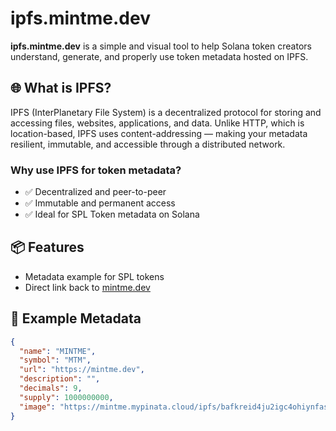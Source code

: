 # ipfs.mintme.dev

**ipfs.mintme.dev** is a simple and visual tool to help Solana token creators understand, generate, and properly use token metadata hosted on IPFS.

## 🌐 What is IPFS?

IPFS (InterPlanetary File System) is a decentralized protocol for storing and accessing files, websites, applications, and data. Unlike HTTP, which is location-based, IPFS uses content-addressing — making your metadata resilient, immutable, and accessible through a distributed network.

### Why use IPFS for token metadata?

- ✅ Decentralized and peer-to-peer
- ✅ Immutable and permanent access
- ✅ Ideal for SPL Token metadata on Solana

## 📦 Features

- Metadata example for SPL tokens
- Direct link back to [mintme.dev](https://mintme.dev)

## 🧪 Example Metadata

```json
{
  "name": "MINTME",
  "symbol": "MTM",
  "url": "https://mintme.dev",
  "description": "",
  "decimals": 9,
  "supply": 1000000000,
  "image": "https://mintme.mypinata.cloud/ipfs/bafkreid4ju2igc4ohiynfas3x6k3w7jie3jjvefv3bmkoqqa6vjcoq4meu"
}
